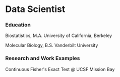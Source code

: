 # Data Scientist

### Education
Biostatistics, M.A.
University of California, Berkeley

Molecular Biology, B.S.
Vanderbilt University

### Research and Work Examples
Continuous Fisher's Exact Test @ UCSF Mission Bay
